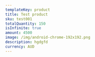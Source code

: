 ```yaml
---
templateKey: product
title: Test product
sku: test001
totalQuantity: 150
isInfinite: true
amount: 4500
image: /img/android-chrome-192x192.png
description: hgdgfd
currency: AUD
---
```

